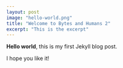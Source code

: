 ```yaml
---
layout: post
image: "hello-world.png"
title: "Welcome to Bytes and Humans 2"
excerpt: "This is the excerpt"
---
```


**Hello world**, this is my first Jekyll blog post.

I hope you like it!
